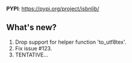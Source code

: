 **PYPI**: https://pypi.org/project/isbnlib/

## What's new?

1. Drop support for helper function 'to_utf8tex'.
2. Fix issue #123.
3. TENTATIVE...
